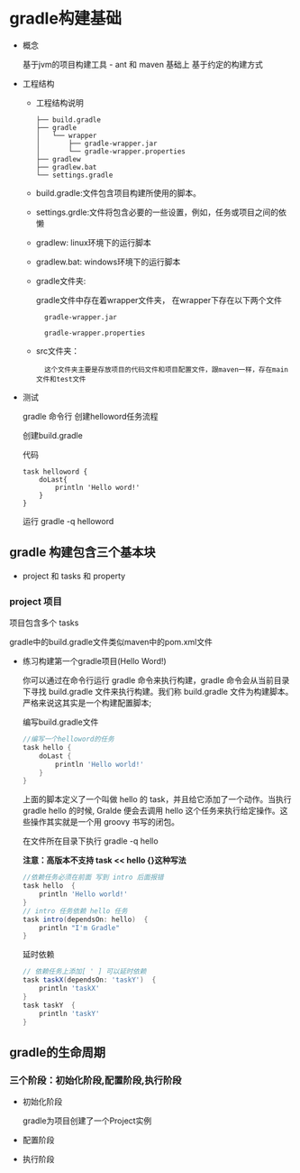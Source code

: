# gradle构建基础


- 概念

    基于jvm的项目构建工具 - ant  和 maven 基础上 基于约定的构建方式

- 工程结构

    - 工程结构说明
        ```
        ├── build.gradle  
        ├── gradle
        │   └── wrapper
        │       ├── gradle-wrapper.jar  
        │       └── gradle-wrapper.properties  
        ├── gradlew  
        ├── gradlew.bat  
        └── settings.gradle  
        ```

    - build.gradle:文件包含项目构建所使用的脚本。

    - settings.grdle:文件将包含必要的一些设置，例如，任务或项目之间的依懒
    - gradlew: linux环境下的运行脚本

    - gradlew.bat: windows环境下的运行脚本

    - gradle文件夹:
    
        gradle文件中存在着wrapper文件夹，
        在wrapper下存在以下两个文件
        
            gradle-wrapper.jar
            
            gradle-wrapper.properties

    - src文件夹：

            这个文件夹主要是存放项目的代码文件和项目配置文件，跟maven一样，存在main文件和test文件

- 测试

    gradle 命令行 创建helloword任务流程

    创建build.gradle

    代码
    ```
    task helloword {
        doLast{
            println 'Hello word!'
        }
    }
    ```

    运行 gradle -q helloword



## gradle 构建包含三个基本块 

- project 和 tasks 和 property

### project 项目

项目包含多个 tasks

gradle中的build.gradle文件类似maven中的pom.xml文件

- 练习构建第一个gradle项目(Hello Word!)

    你可以通过在命令行运行 gradle 命令来执行构建，gradle 命令会从当前目录下寻找 build.gradle 文件来执行构建。我们称 build.gradle 文件为构建脚本。严格来说这其实是一个构建配置脚本;

    编写build.gradle文件
    ```gradle
    //编写一个helloword的任务
    task hello {
        doLast {
            println 'Hello world!'
        }
    }
    ```
    上面的脚本定义了一个叫做 hello 的 task，并且给它添加了一个动作。当执行 gradle hello 的时候, Gralde 便会去调用 hello 这个任务来执行给定操作。这些操作其实就是一个用 groovy 书写的闭包。

    在文件所在目录下执行 gradle -q hello

    **注意：高版本不支持 task << hello {}这种写法**

    ```gradle
    //依赖任务必须在前面 写到 intro 后面报错
    task hello  {
        println 'Hello world!'
    }
    // intro 任务依赖 hello 任务
    task intro(dependsOn: hello)  {
        println "I'm Gradle"
    }
    ```

    延时依赖
    ```gradle
    // 依赖任务上添加[ ' ] 可以延时依赖
    task taskX(dependsOn: 'taskY')  {
        println 'taskX'
    }
    task taskY  {
        println 'taskY'
    }
    ```

## gradle的生命周期

### 三个阶段：初始化阶段,配置阶段,执行阶段
 
- 初始化阶段

    gradle为项目创建了一个Project实例 

- 配置阶段

- 执行阶段


